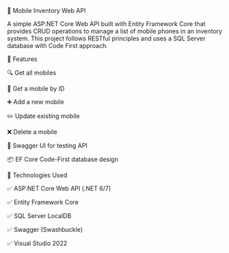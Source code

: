 📱 Mobile Inventory Web API

A simple ASP.NET Core Web API built with Entity Framework Core that provides CRUD operations to manage a list of mobile phones in an inventory system. This project follows RESTful principles and uses a SQL Server database with Code First approach.

🚀 Features

🔍 Get all mobiles

📄 Get a mobile by ID

➕ Add a new mobile

✏️ Update existing mobile

❌ Delete a mobile

🧾 Swagger UI for testing API

📦 EF Core Code-First database design

🧱 Technologies Used

✅ ASP.NET Core Web API (.NET 6/7)

✅ Entity Framework Core

✅ SQL Server LocalDB

✅ Swagger (Swashbuckle)

✅ Visual Studio 2022
